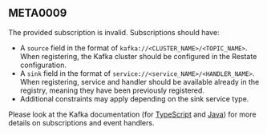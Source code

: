 ## META0009

The provided subscription is invalid. Subscriptions should have:

* A `source` field in the format of `kafka://<CLUSTER_NAME>/<TOPIC_NAME>`. When registering, the Kafka cluster should be configured in the Restate configuration.
* A `sink` field in the format of `service://<service_NAME>/<HANDLER_NAME>`. When registering, service and handler should be available already in the registry, meaning they have been previously registered.
* Additional constraints may apply depending on the sink service type.

Please look at the Kafka documentation (for [TypeScript](https://docs.restate.dev/develop/ts/kafka) and [Java](https://docs.restate.dev/develop/java/kafka)) for more details on subscriptions and event handlers.